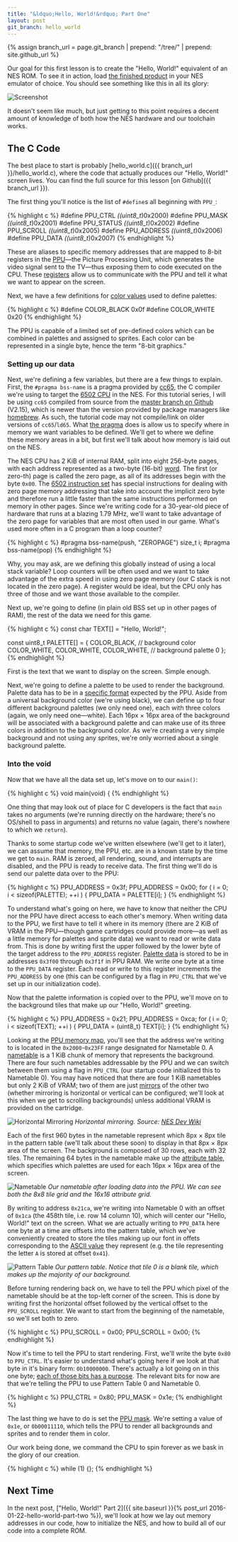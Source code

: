 ```yaml
---
title: "&ldquo;Hello, World!&rdquo; Part One"
layout: post
git_branch: hello_world
---
```


{% assign branch_url = page.git_branch | prepend: "/tree/" | prepend: site.github_url %}

Our goal for this first lesson is to create the "Hello, World!" equivalent of an NES ROM.
To see it in action, load [the finished product]({{branch_url}}/hello_world.nes) in your NES emulator of choice.
You should see something like this in all its glory:

![Screenshot]({{site.baseurl}}/images/hello_world/screenshot.png)

It doesn't seem like much, but just getting to this point requires a decent amount of knowledge of both how the NES hardware and our toolchain works.

## The C Code

The best place to start is probably [hello_world.c]({{ branch_url }}/hello_world.c), where the code that actually produces our "Hello, World!" screen lives. You can find the full source for this lesson [on Github]({{ branch_url }}).

The first thing you'll notice is the list of `#define`s all beginning with `PPU_`:

{% highlight c %}
#define PPU_CTRL    *((uint8_t*)0x2000)
#define PPU_MASK    *((uint8_t*)0x2001)
#define PPU_STATUS  *((uint8_t*)0x2002)
#define PPU_SCROLL  *((uint8_t*)0x2005)
#define PPU_ADDRESS *((uint8_t*)0x2006)
#define PPU_DATA    *((uint8_t*)0x2007)
{% endhighlight %}

These are aliases to specific memory addresses that are mapped to 8-bit registers in the [PPU](http://wiki.nesdev.com/w/index.php/PPU)&mdash;the Picture Processing Unit, which generates the video signal sent to the TV&mdash;thus exposing them to code executed on the CPU.
These [registers](http://wiki.nesdev.com/w/index.php/PPU_registers) allow us to communicate with the PPU and tell it
what we want to appear on the screen.

Next, we have a few definitions for [color values](http://wiki.nesdev.com/w/index.php/PPU_palettes#RGB_PPU_palettes) used to define palettes:

{% highlight c %}
#define COLOR_BLACK 0x0f
#define COLOR_WHITE 0x20
{% endhighlight %}

The PPU is capable of a limited set of pre-defined colors which can be combined in palettes and assigned to sprites.
Each color can be represented in a single byte, hence the term "8-bit graphics."

### Setting up our data

Next, we're defining a few variables, but there are a few things to explain.
First, the `#pragma bss-name` is a pragma provided by [cc65](http://cc65.github.io/cc65/), the C compiler we're using to target the [6502 CPU](http://wiki.nesdev.com/w/index.php/CPU) in the NES.
For this tutorial series, I will be using `cc65` compiled from source from the [master branch on Github](https://github.com/cc65/cc65) (V2.15), which is newer than the version provided by package managers like [homebrew](http://brew.sh/).
As such, the tutorial code may not compile/link on older versions of `cc65`/`ld65`.
What [the pragma](http://cc65.github.io/doc/cc65.html#ss7.1) does is allow us to specify where in memory we want variables to be defined.
We'll get to where we define these memory areas in a bit, but first we'll talk about how memory is laid out on the NES.

The NES CPU has 2 KiB of internal RAM, split into eight 256-byte pages, with each address represented as a two-byte (16-bit) [word](https://en.wikipedia.org/wiki/Word_(computer_architecture)).
The first (or zero-th) page is called the zero page, as all of its addresses begin with the byte `0x00`.
The [6502 instruction set](https://en.wikibooks.org/wiki/6502_Assembly) has special instructions for dealing with zero page memory addressing that take into account the implicit zero byte and therefore run a little faster than the same instructions performed on memory in other pages.
Since we're writing code for a 30-year-old piece of hardware that runs at a blazing 1.79 MHz, we'll want to take advantage of the zero page for variables that are most often used in our game.
What's used more often in a C program than a loop counter?

{% highlight c %}
#pragma bss-name(push, "ZEROPAGE")
size_t i;
#pragma bss-name(pop)
{% endhighlight %}

Why, you may ask, are we defining this globally instead of using a local stack variable?
Loop counters will be often used and we want to take advantage of the extra speed in using zero page memory (our C stack is not located in the zero page).
A register would be ideal, but the CPU only has three of those and we want those available to the compiler.

Next up, we're going to define (in plain old BSS set up in other pages of RAM), the rest of the data we need for this game.

{% highlight c %}
const char TEXT[] = "Hello, World!";

const uint8_t PALETTE[] = {
    COLOR_BLACK,                           // background color
    COLOR_WHITE, COLOR_WHITE, COLOR_WHITE, // background palette 0
};
{% endhighlight %}

First is the text that we want to display on the screen.
Simple enough.

Next, we're going to define a palette to be used to render the background.
Palette data has to be in a [specific format](http://wiki.nesdev.com/w/index.php/PPU_palettes#Memory_Map) expected by the PPU.
Aside from a universal background color (we're using black), we can define up to four different background palettes (we only need one), each with three colors (again, we only need one&mdash;white).
Each 16px × 16px area of the background will be associated with a background palette and can make use of its three colors in addition to the background color.
As we're creating a very simple background and not using any sprites, we're only worried about a single background palette.

### Into the void

Now that we have all the data set up, let's move on to our `main()`:

{% highlight c %}
void main(void) {
{% endhighlight %}

One thing that may look out of place for C developers is the fact that `main` takes no arguments (we're running directly on the hardware; there's no OS/shell to pass in arguments) and returns no value (again, there's nowhere to which we `return`).

Thanks to some startup code we've written elsewhere (we'll get to it later), we can assume that memory, the PPU, etc. are in a known state by the time we get to `main`.
RAM is zeroed, all rendering, sound, and interrupts are disabled, and the PPU is ready to receive data.
The first thing we'll do is send our palette data over to the PPU:

{% highlight c %}
PPU_ADDRESS = 0x3f;
PPU_ADDRESS = 0x00;
for ( i = 0; i < sizeof(PALETTE); ++i ) {
    PPU_DATA = PALETTE[i];
}
{% endhighlight %}

To understand what's going on here, we have to know that neither the CPU nor the PPU have direct access to each other's memory.
When writing data to the PPU, we first have to tell it where in its memory (there are 2 KiB of VRAM in the PPU&mdash;though game cartridges could provide more&mdash;as well as a little memory for palettes and sprite data) we want to read or write data from.
This is done by writing first the upper followed by the lower byte of the target address to the `PPU_ADDRESS` register.
[Palette data](http://wiki.nesdev.com/w/index.php/PPU_palettes#Memory_Map) is stored to be in addresses `0x3f00` through `0x3f1f` in PPU RAM.
We write one byte at a time to the `PPU_DATA` register.
Each read or write to this register increments the `PPU_ADDRESS` by one (this can be configured by a flag in `PPU_CTRL` that we've set up in our initialization code).

Now that the palette information is copied over to the PPU, we'll move on to the background tiles that make up our "Hello, World!" greeting.

{% highlight c %}
PPU_ADDRESS = 0x21;
PPU_ADDRESS = 0xca;
for ( i = 0; i < sizeof(TEXT); ++i ) {
    PPU_DATA = (uint8_t) TEXT[i];
}
{% endhighlight %}

Looking at the [PPU memory map](http://wiki.nesdev.com/w/index.php/PPU_memory_map), you'll see that the address we're writing to is located in the `0x2000`-`0x23FF` range designated for Nametable 0.
A [nametable](http://wiki.nesdev.com/w/index.php/PPU_nametables) is a 1 KiB chunk of memory that represents the background.
There are four such nametables addressable by the PPU and we can switch between them using a flag in `PPU_CTRL` (our startup code initialized this to Nametable 0).
You may have noticed that there are four 1 KiB nametables but only 2 KiB of VRAM; two of them are just [mirrors](http://wiki.nesdev.com/w/index.php/Mirroring) of the other two (whether mirroring is horizontal or vertical can be configured; we'll look at this when we get to scrolling backgrounds) unless additional VRAM is provided on the cartridge.

![Horizontal Mirroring]({{site.baseurl}}/images/hello_world/horizontal_mirroring.png)
*Horizontal mirroring.
Source: [NES Dev Wiki](http://wiki.nesdev.com/w/index.php/File:Horizontal_mirroring_diagram.png)*

Each of the first 960 bytes in the nametable represent which 8px × 8px tile in the pattern table (we'll talk about these soon) to display in that 8px × 8px area of the screen.
The background is composed of 30 rows, each with 32 tiles.
The remaining 64 bytes in the nametable make up the [attribute table](http://wiki.nesdev.com/w/index.php/PPU_attribute_tables), which specifies which palettes are used for each 16px × 16px area of the screen.

![Nametable]({{site.baseurl}}/images/hello_world/nametable.png)
*Our nametable after loading data into the PPU.
We can see both the 8x8 tile grid and the 16x16 attribute grid.*

By writing to address `0x21ca`, we're writing into Nametable 0 with an offset of `0x1ca` (the 458th tile, i.e. row 14 column 10), which will center our "Hello, World!" text on the screen.
What we are actually writing to `PPU_DATA` here one byte at a time are offsets into the pattern table, which we've conveniently created to store the tiles making up our font in offets corresponding to the [ASCII value](https://en.wikipedia.org/wiki/ASCII#ASCII_printable_code_chart) they represent (e.g. the tile representing the letter `A` is stored at offset `0x41`).

![Pattern Table]({{site.baseurl}}/images/hello_world/pattern_table.png)
*Our pattern table.
Notice that tile 0 is a blank tile, which makes up the majority of our background.*

Before turning rendering back on, we have to tell the PPU which pixel of the nametable should be at the top-left corner of the screen.
This is done by writing first the horizontal offset followed by the vertical offset to the `PPU_SCROLL` register.
We want to start from the beginning of the nametable, so we'll set both to zero.

{% highlight c %}
PPU_SCROLL = 0x00;
PPU_SCROLL = 0x00;
{% endhighlight %}

Now it's time to tell the PPU to start rendering. First, we'll write the byte `0x80` to `PPU_CTRL`.
It's easier to understand what's going here if we look at that byte in it's binary form: `0b10000000`.
There's actually a lot going on in this one byte; [each of those bits has a purpose](http://wiki.nesdev.com/w/index.php/PPU_registers#Controller_.28.242000.29_.3E_write).
The relevant bits for now are that we're telling the PPU to use Pattern Table 0 and Nametable 0.

{% highlight c %}
PPU_CTRL = 0x80;
PPU_MASK = 0x1e;
{% endhighlight %}

The last thing we have to do is set the [PPU mask](http://wiki.nesdev.com/w/index.php/PPU_registers#Mask_.28.242001.29_.3E_write).
We're setting a value of `0x1e`, or `0b00011110`, which tells the PPU to render all backgrounds and sprites and to render them in color.

Our work being done, we command the CPU to spin forever as we bask in the glory of our creation.

{% highlight c %}
while (1) {};
{% endhighlight %}

## Next Time

In the next post, ["Hello, World!" Part 2]({{ site.baseurl }}{% post_url 2016-01-22-hello-world-part-two %}), we'll look at how we lay out memory addresses in our code, how to initialize the NES, and how to build all of our code into a complete ROM.

